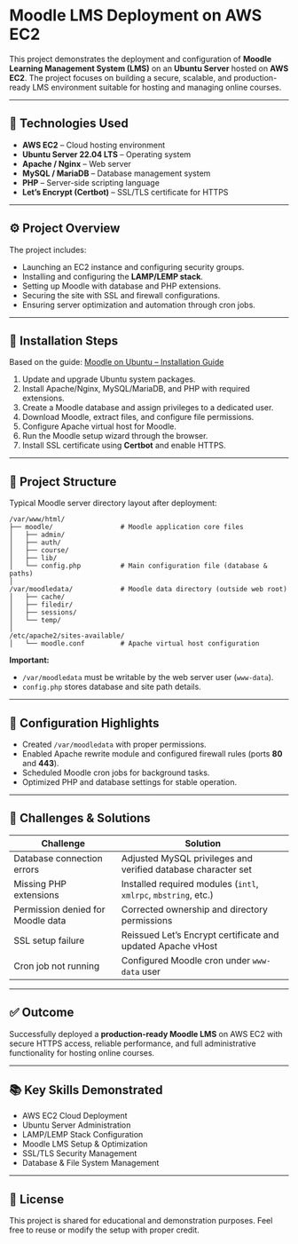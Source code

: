 # Moodle LMS Deployment on AWS EC2

This project demonstrates the deployment and configuration of **Moodle Learning Management System (LMS)** on an **Ubuntu Server** hosted on **AWS EC2**. The project focuses on building a secure, scalable, and production-ready LMS environment suitable for hosting and managing online courses.

---

## 🧩 Technologies Used

* **AWS EC2** – Cloud hosting environment
* **Ubuntu Server 22.04 LTS** – Operating system
* **Apache / Nginx** – Web server
* **MySQL / MariaDB** – Database management system
* **PHP** – Server-side scripting language
* **Let’s Encrypt (Certbot)** – SSL/TLS certificate for HTTPS

---

## ⚙️ Project Overview

The project includes:

* Launching an EC2 instance and configuring security groups.
* Installing and configuring the **LAMP/LEMP stack**.
* Setting up Moodle with database and PHP extensions.
* Securing the site with SSL and firewall configurations.
* Ensuring server optimization and automation through cron jobs.

---

## 🚀 Installation Steps

Based on the guide: [Moodle on Ubuntu – Installation Guide](https://absprog.com/post/moodle-on-ubuntu)

1. Update and upgrade Ubuntu system packages.
2. Install Apache/Nginx, MySQL/MariaDB, and PHP with required extensions.
3. Create a Moodle database and assign privileges to a dedicated user.
4. Download Moodle, extract files, and configure file permissions.
5. Configure Apache virtual host for Moodle.
6. Run the Moodle setup wizard through the browser.
7. Install SSL certificate using **Certbot** and enable HTTPS.

---

## 🧱 Project Structure

Typical Moodle server directory layout after deployment:

```
/var/www/html/
├── moodle/                 # Moodle application core files
│   ├── admin/
│   ├── auth/
│   ├── course/
│   ├── lib/
│   └── config.php          # Main configuration file (database & paths)
│
/var/moodledata/            # Moodle data directory (outside web root)
│   ├── cache/
│   ├── filedir/
│   ├── sessions/
│   └── temp/
│
/etc/apache2/sites-available/
│   └── moodle.conf         # Apache virtual host configuration
```

**Important:**

* `/var/moodledata` must be writable by the web server user (`www-data`).
* `config.php` stores database and site path details.

---

## 🔧 Configuration Highlights

* Created `/var/moodledata` with proper permissions.
* Enabled Apache rewrite module and configured firewall rules (ports **80** and **443**).
* Scheduled Moodle cron jobs for background tasks.
* Optimized PHP and database settings for stable operation.

---

## 🧠 Challenges & Solutions

| Challenge                         | Solution                                                        |
| --------------------------------- | --------------------------------------------------------------- |
| Database connection errors        | Adjusted MySQL privileges and verified database character set   |
| Missing PHP extensions            | Installed required modules (`intl`, `xmlrpc`, `mbstring`, etc.) |
| Permission denied for Moodle data | Corrected ownership and directory permissions                   |
| SSL setup failure                 | Reissued Let’s Encrypt certificate and updated Apache vHost     |
| Cron job not running              | Configured Moodle cron under `www-data` user                    |

---

## ✅ Outcome

Successfully deployed a **production-ready Moodle LMS** on AWS EC2 with secure HTTPS access, reliable performance, and full administrative functionality for hosting online courses.

---

## 📚 Key Skills Demonstrated

* AWS EC2 Cloud Deployment
* Ubuntu Server Administration
* LAMP/LEMP Stack Configuration
* Moodle LMS Setup & Optimization
* SSL/TLS Security Management
* Database & File System Management

---

## 📄 License

This project is shared for educational and demonstration purposes.
Feel free to reuse or modify the setup with proper credit.
